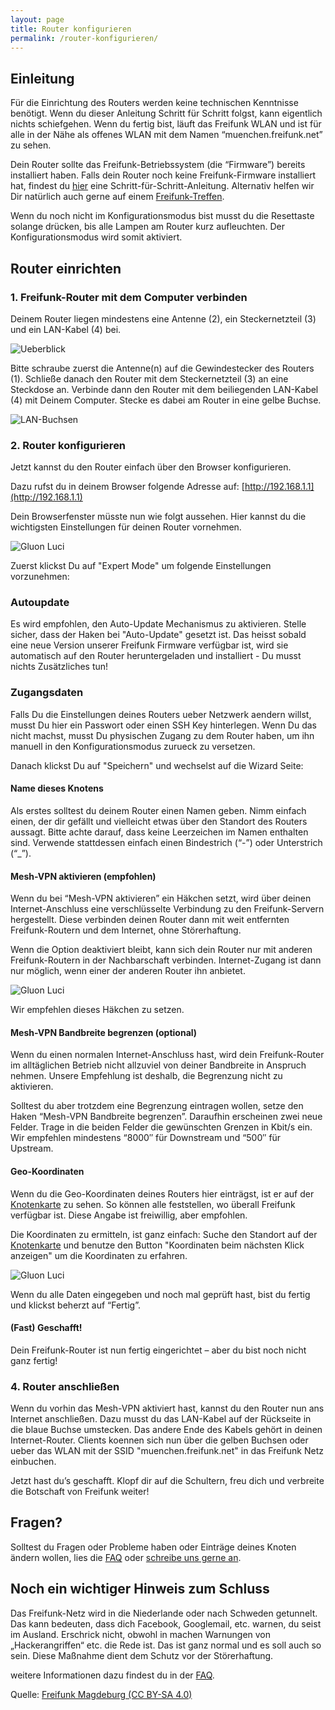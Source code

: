 ```yaml
---
layout: page
title: Router konfigurieren
permalink: /router-konfigurieren/
---
```


## Einleitung

Für die Einrichtung des Routers werden keine technischen Kenntnisse benötigt. Wenn du dieser Anleitung Schritt für Schritt folgst, kann eigentlich nichts schiefgehen. Wenn du fertig bist, läuft das Freifunk WLAN und ist für alle in der Nähe als offenes WLAN mit dem Namen “muenchen.freifunk.net” zu sehen.

Dein Router sollte das Freifunk-Betriebssystem (die “Firmware”) bereits installiert haben. Falls dein Router noch keine Freifunk-Firmware installiert hat, findest du [hier](/router-flashen/) eine Schritt-für-Schritt-Anleitung. Alternativ helfen wir Dir natürlich auch gerne auf einem [Freifunk-Treffen](/kontakt/).

Wenn du noch nicht im Konfigurationsmodus bist musst du die Resettaste solange drücken, bis alle Lampen am Router kurz aufleuchten. Der Konfigurationsmodus wird somit aktiviert.

## Router einrichten

### 1. Freifunk-Router mit dem Computer verbinden

Deinem Router liegen mindestens eine Antenne (2), ein Steckernetzteil (3) und ein LAN-Kabel (4) bei.

![Ueberblick](/assets/router-flashen/guide-17.jpg) 

Bitte schraube zuerst die Antenne(n) auf die Gewindestecker des Routers (1). Schließe danach den Router mit dem Steckernetzteil (3) an eine Steckdose an. Verbinde dann den Router mit dem beiliegenden LAN-Kabel (4) mit Deinem Computer. Stecke es dabei am Router in eine gelbe Buchse.

![LAN-Buchsen](/assets/router-flashen/guide-15.jpg)

### 2. Router konfigurieren

Jetzt kannst du den Router einfach über den Browser konfigurieren.

Dazu rufst du in deinem Browser folgende Adresse auf: [http://192.168.1.1](http://192.168.1.1)

Dein Browserfenster müsste nun wie folgt aussehen. Hier kannst du die wichtigsten Einstellungen für deinen Router vornehmen.

![Gluon Luci](/assets/router-konfigurieren/luci01.png)

Zuerst klickst Du auf "Expert Mode" um folgende Einstellungen vorzunehmen:

### Autoupdate
Es wird empfohlen, den Auto-Update Mechanismus zu aktivieren.
Stelle sicher, dass der Haken bei "Auto-Update" gesetzt ist.
Das heisst sobald eine neue Version unserer Freifunk Firmware verfügbar ist, wird sie automatisch auf den Router heruntergeladen und installiert - Du musst nichts Zusätzliches tun!

### Zugangsdaten
Falls Du die Einstellungen deines Routers ueber Netzwerk aendern willst, 
musst Du hier ein Passwort oder einen SSH Key hinterlegen.
Wenn Du das nicht machst, musst Du physischen Zugang zu dem Router haben, um 
ihn manuell in den Konfigurationsmodus zurueck zu versetzen.

Danach klickst Du auf "Speichern" und wechselst auf die Wizard Seite:

#### Name dieses Knotens
Als erstes solltest du deinem Router einen Namen geben. Nimm einfach einen, der dir gefällt und vielleicht etwas über den Standort des Routers aussagt. Bitte achte darauf, dass keine Leerzeichen im Namen enthalten sind. Verwende stattdessen einfach einen Bindestrich (“-”) oder Unterstrich (“_”).

#### Mesh-VPN aktivieren (empfohlen)
Wenn du bei “Mesh-VPN aktivieren” ein Häkchen setzt, wird über deinen Internet-Anschluss eine verschlüsselte Verbindung zu den Freifunk-Servern hergestellt. Diese verbinden deinen Router dann mit weit entfernten Freifunk-Routern und dem Internet, ohne Störerhaftung.

Wenn die Option deaktiviert bleibt, kann sich dein Router nur mit anderen Freifunk-Routern in der Nachbarschaft verbinden. Internet-Zugang ist dann nur möglich, wenn einer der anderen Router ihn anbietet.

![Gluon Luci](/assets/router-konfigurieren/luci02.png)

Wir empfehlen dieses Häkchen zu setzen.

#### Mesh-VPN Bandbreite begrenzen (optional)
Wenn du einen normalen Internet-Anschluss hast, wird dein Freifunk-Router im alltäglichen Betrieb nicht allzuviel von deiner Bandbreite in Anspruch nehmen. Unsere Empfehlung ist deshalb, die Begrenzung nicht zu aktivieren.

Solltest du aber trotzdem eine Begrenzung eintragen wollen, setze den Haken “Mesh-VPN Bandbreite begrenzen”. Daraufhin erscheinen zwei neue Felder. Trage in die beiden Felder die gewünschten Grenzen in Kbit/s ein. Wir empfehlen mindestens “8000″ für Downstream und “500″ für Upstream.

#### Geo-Koordinaten
Wenn du die Geo-Koordinaten deines Routers hier einträgst, ist er auf der [Knotenkarte][geomap] zu sehen. So können alle feststellen, wo überall Freifunk verfügbar ist. Diese Angabe ist freiwillig, aber empfohlen.

Die Koordinaten zu ermitteln, ist ganz einfach: Suche den Standort auf der [Knotenkarte][geomap] und benutze den Button "Koordinaten beim nächsten Klick anzeigen" um die Koordinaten zu erfahren.

![Gluon Luci](/assets/router-konfigurieren/luci03.png)

Wenn du alle Daten eingegeben und noch mal geprüft hast, bist du fertig und klickst beherzt auf “Fertig”.

#### (Fast) Geschafft!

Dein Freifunk-Router ist nun fertig eingerichtet – aber du bist noch nicht ganz fertig!

### 4. Router anschließen

Wenn du vorhin das Mesh-VPN aktiviert hast, kannst du den Router nun ans Internet anschließen. Dazu musst du das LAN-Kabel auf der Rückseite in die blaue Buchse umstecken. Das andere Ende des Kabels gehört in deinen Internet-Router.
Clients koennen sich nun über die gelben Buchsen oder ueber das WLAN mit der SSID "muenchen.freifunk.net" in das Freifunk Netz einbuchen.

Jetzt hast du’s geschafft. Klopf dir auf die Schultern, freu dich und verbreite die Botschaft von Freifunk weiter!

## Fragen?

Solltest du Fragen oder Probleme haben oder Einträge deines Knoten ändern wollen, lies die [FAQ](/faq/) oder [schreibe uns gerne an](/kontakt/).

## Noch ein wichtiger Hinweis zum Schluss

Das Freifunk-Netz wird in die Niederlande oder nach Schweden getunnelt. Das kann bedeuten, dass dich Facebook, Googlemail, etc. warnen, du seist im Ausland. Erschrick nicht, obwohl in machen Warnungen von „Hackerangriffen“ etc. die Rede ist. Das ist ganz normal und es soll auch so sein. Diese Maßnahme dient dem Schutz vor der Störerhaftung.

weitere Informationen dazu findest du in der [FAQ](/faq/).

Quelle: [Freifunk Magdeburg (CC BY-SA 4.0)](http://md.freifunk.net)

[geomap]: http://map.freifunk-muenchen.de/geomap.html

